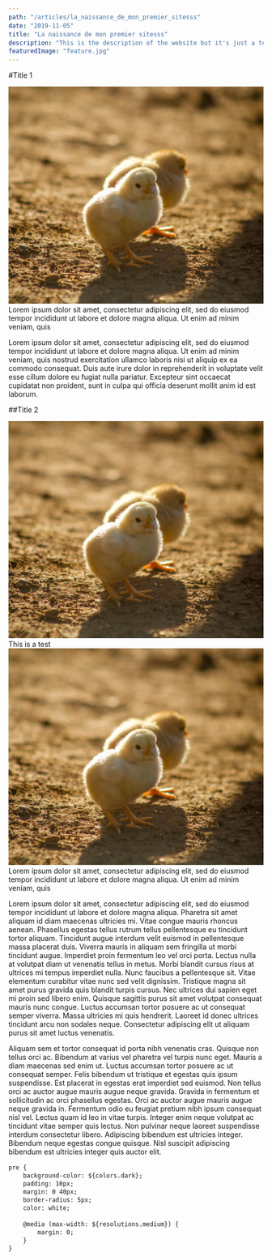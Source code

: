 ```yaml
---
path: "/articles/la_naissance_de_mon_premier_sitesss"
date: "2019-11-05"
title: "La naissance de mon premier sitesss"
description: "This is the description of the website but it's just a test"
featuredImage: "feature.jpg"
---
```


#Title 1

<aside-element>
    <img src="feature.jpg" alt="Italian Trulli">
    <thumb-caption>Lorem ipsum dolor sit amet, consectetur adipiscing elit, sed do eiusmod tempor incididunt ut labore et dolore magna aliqua. Ut enim ad minim veniam, quis</thumb-caption>
</aside-element>

Lorem ipsum dolor sit amet, consectetur adipiscing elit, sed do eiusmod tempor incididunt ut labore et dolore magna aliqua. Ut enim ad minim veniam, quis nostrud exercitation ullamco laboris nisi ut aliquip ex ea commodo consequat. Duis aute irure dolor in reprehenderit in voluptate velit esse cillum dolore eu fugiat nulla pariatur. Excepteur sint occaecat cupidatat non proident, sunt in culpa qui officia deserunt mollit anim id est laborum.

##Title 2

<img src="feature.jpg" alt="Italian Trulli">
<thumb-caption>This is a test</thumb-caption>

<aside-element>
    <img src="feature.jpg" alt="Italian Trulli">
    <thumb-caption>Lorem ipsum dolor sit amet, consectetur adipiscing elit, sed do eiusmod tempor incididunt ut labore et dolore magna aliqua. Ut enim ad minim veniam, quis</thumb-caption>
</aside-element>

Lorem ipsum dolor sit amet, consectetur adipiscing elit, sed do eiusmod tempor incididunt ut labore et dolore magna aliqua. Pharetra sit amet aliquam id diam maecenas ultricies mi. Vitae congue mauris rhoncus aenean. Phasellus egestas tellus rutrum tellus pellentesque eu tincidunt tortor aliquam. Tincidunt augue interdum velit euismod in pellentesque massa placerat duis. Viverra mauris in aliquam sem fringilla ut morbi tincidunt augue. Imperdiet proin fermentum leo vel orci porta. Lectus nulla at volutpat diam ut venenatis tellus in metus. Morbi blandit cursus risus at ultrices mi tempus imperdiet nulla. Nunc faucibus a pellentesque sit. Vitae elementum curabitur vitae nunc sed velit dignissim. Tristique magna sit amet purus gravida quis blandit turpis cursus. Nec ultrices dui sapien eget mi proin sed libero enim. Quisque sagittis purus sit amet volutpat consequat mauris nunc congue. Luctus accumsan tortor posuere ac ut consequat semper viverra. Massa ultricies mi quis hendrerit. Laoreet id donec ultrices tincidunt arcu non sodales neque. Consectetur adipiscing elit ut aliquam purus sit amet luctus venenatis.

Aliquam sem et tortor consequat id porta nibh venenatis cras. Quisque non tellus orci ac. Bibendum at varius vel pharetra vel turpis nunc eget. Mauris a diam maecenas sed enim ut. Luctus accumsan tortor posuere ac ut consequat semper. Felis bibendum ut tristique et egestas quis ipsum suspendisse. Est placerat in egestas erat imperdiet sed euismod. Non tellus orci ac auctor augue mauris augue neque gravida. Gravida in fermentum et sollicitudin ac orci phasellus egestas. Orci ac auctor augue mauris augue neque gravida in. Fermentum odio eu feugiat pretium nibh ipsum consequat nisl vel. Lectus quam id leo in vitae turpis. Integer enim neque volutpat ac tincidunt vitae semper quis lectus. Non pulvinar neque laoreet suspendisse interdum consectetur libero. Adipiscing bibendum est ultricies integer. Bibendum neque egestas congue quisque. Nisl suscipit adipiscing bibendum est ultricies integer quis auctor elit.

```
pre {
    background-color: ${colors.dark};
    padding: 10px;
    margin: 0 40px;
    border-radius: 5px;
    color: white;

    @media (max-width: ${resolutions.medium}) {
        margin: 0;
    }
}
```
